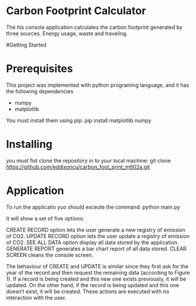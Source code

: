 # Carbon Footprint Calculator 
The his console application calculates the carbon footprint generated by three sources. Energy usage, waste and traveling.

#Getting Started

# Prerequisites
This project was implemented with python programing language,  and it has the following dependencies
- numpy
- matplotlib

You must install them using pip:
pip install matplotlib numpy

# Installing
you must fist clone the repository in to your local machine:
git clone https://github.com/eddixoncu/carbon_foot_print_m602a.git


# Application
To run the applicatio yuo should exceute the command:
python main.py

It will show a set of five options:

CREATE RECORD option lets the user generate a new registry of emission of CO2.
UPDATE RECORD option lets the user update a registry of emission of CO2.
SEE ALL DATA option display all data stored by the application.
GENERATE REPORT generates a bar chart report of all data stored.
CLEAR SCREEN cleans the console screen.

The behaviour of CREATE and UPDATE is similar since they first ask for the year of the record and then request the remaining data (according to Figure 1). If a record is being created and this new one exists previously, it will be updated. On the other hand, if the record is being updated and this one doesn’t exist, it will be created. These actions are executed with no interaction with the user.







